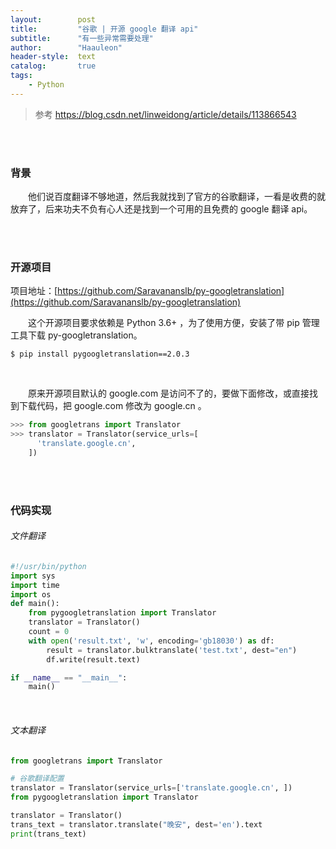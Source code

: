```yaml
---
layout:        post
title:         "谷歌 | 开源 google 翻译 api"
subtitle:      "有一些异常需要处理"
author:        "Haauleon"
header-style:  text
catalog:       true
tags:
    - Python
---
```


> 参考 https://blog.csdn.net/linweidong/article/details/113866543

<br><br>

### 背景
&emsp;&emsp;他们说百度翻译不够地道，然后我就找到了官方的谷歌翻译，一看是收费的就放弃了，后来功夫不负有心人还是找到一个可用的且免费的 google 翻译 api。   

<br><br>

### 开源项目
项目地址：[https://github.com/Saravananslb/py-googletranslation](https://github.com/Saravananslb/py-googletranslation)        

&emsp;&emsp;这个开源项目要求依赖是  Python 3.6+ ，为了使用方便，安装了带 pip 管理工具下载 py-googletranslation。    
```
$ pip install pygoogletranslation==2.0.3
```

<br>

&emsp;&emsp;原来开源项目默认的 google.com 是访问不了的，要做下面修改，或直接找到下载代码，把 google.com 修改为 google.cn 。        
```python
>>> from googletrans import Translator
>>> translator = Translator(service_urls=[
      'translate.google.cn',   
    ])
```

<br><br>

### 代码实现
###### 文件翻译
```python
#!/usr/bin/python
import sys
import time
import os
def main():               
	from pygoogletranslation import Translator
	translator = Translator()
	count = 0
	with open('result.txt', 'w', encoding='gb18030') as df:
	    result = translator.bulktranslate('test.txt', dest="en")
	    df.write(result.text)

if __name__ == "__main__":
	main()
```

<br>

###### 文本翻译
```python
from googletrans import Translator

# 谷歌翻译配置
translator = Translator(service_urls=['translate.google.cn', ])
from pygoogletranslation import Translator

translator = Translator()
trans_text = translator.translate("晚安", dest='en').text
print(trans_text)
```